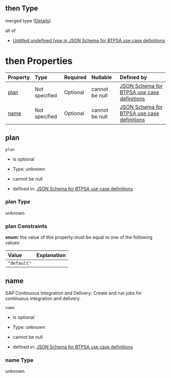 ## then Type

merged type ([Details](btpsa-usecase-properties-services-items-allof-1-then-allof-22-then.md))

all of

*   [Untitled undefined type in JSON Schema for BTPSA use case definitions](btpsa-usecase-properties-services-items-allof-1-then-allof-22-then-allof-0.md "check type definition")

# then Properties

| Property      | Type          | Required | Nullable       | Defined by                                                                                                                                                                                                            |
| :------------ | :------------ | :------- | :------------- | :-------------------------------------------------------------------------------------------------------------------------------------------------------------------------------------------------------------------- |
| [plan](#plan) | Not specified | Optional | cannot be null | [JSON Schema for BTPSA use case definitions](btpsa-usecase-properties-services-items-allof-1-then-allof-22-then-properties-plan.md "undefined#/properties/services/items/allOf/1/then/allOf/22/then/properties/plan") |
| [name](#name) | Not specified | Optional | cannot be null | [JSON Schema for BTPSA use case definitions](btpsa-usecase-properties-services-items-allof-1-then-allof-22-then-properties-name.md "undefined#/properties/services/items/allOf/1/then/allOf/22/then/properties/name") |

## plan



`plan`

*   is optional

*   Type: unknown

*   cannot be null

*   defined in: [JSON Schema for BTPSA use case definitions](btpsa-usecase-properties-services-items-allof-1-then-allof-22-then-properties-plan.md "undefined#/properties/services/items/allOf/1/then/allOf/22/then/properties/plan")

### plan Type

unknown

### plan Constraints

**enum**: the value of this property must be equal to one of the following values:

| Value       | Explanation |
| :---------- | :---------- |
| `"default"` |             |

## name

SAP Continuous Integration and Delivery: Create and run jobs for continuous integration and delivery.

`name`

*   is optional

*   Type: unknown

*   cannot be null

*   defined in: [JSON Schema for BTPSA use case definitions](btpsa-usecase-properties-services-items-allof-1-then-allof-22-then-properties-name.md "undefined#/properties/services/items/allOf/1/then/allOf/22/then/properties/name")

### name Type

unknown
